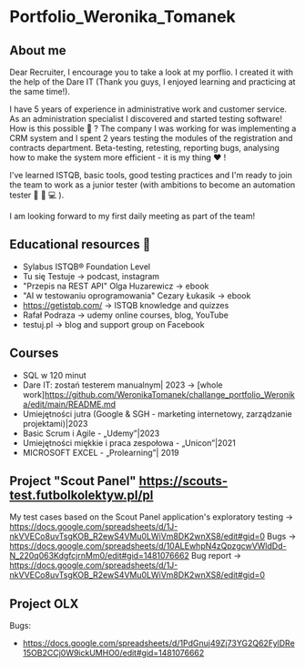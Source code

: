 # Portfolio_Weronika_Tomanek
## About me

Dear Recruiter, I encourage you to take a look at my porflio. I created it with the help of the Dare IT (Thank you guys, I enjoyed learning and practicing at the same time!).

I have 5 years of experience in administrative work and customer service. As an administration specialist I discovered and started testing software! How is this possible 🤔 ? The company I was working for was implementing a CRM system and I spent 2 years testing the modules of the registration and contracts department. Beta-testing, retesting, reporting bugs, analysing how to make the system more efficient - it is my thing ❤️ !

I've learned ISTQB, basic tools, good testing practices and I'm ready to join the team to work as a junior tester (with ambitions to become an automation tester 🧠 📖 💻 ).

I am looking forward to my first daily meeting as part of the team! 

## Educational resources 📖

* Sylabus ISTQB® Foundation Level
* Tu się Testuje -> podcast, instagram
* "Przepis na REST API" Olga Huzarewicz -> ebook
* "AI w testowaniu oprogramowania" Cezary Łukasik -> ebook
* https://getistqb.com/ -> ISTQB knowledge and quizzes
* Rafał Podraza ->  udemy online courses, blog, YouTube
* testuj.pl -> blog and support group on Facebook
  

## Courses 

* SQL w 120 minut
* Dare IT: zostań testerem manualnym| 2023 -> [whole work]https://github.com/WeronikaTomanek/challange_portfolio_Weronika/edit/main/README.md
* Umiejętności jutra (Google & SGH - marketing internetowy, zarządzanie projektami)|2023
* Basic Scrum i Agile - „Udemy”|2023
* Umiejętności miękkie i praca zespołowa - „Unicon”|2021
* MICROSOFT EXCEL - „Prolearning”| 2019

## Project "Scout Panel" https://scouts-test.futbolkolektyw.pl/pl

My test cases based on the Scout Panel application's exploratory testing -> https://docs.google.com/spreadsheets/d/1J-nkVVECo8uvTsgKOB_R2ewS4VMu0LWiVm8DK2wnXS8/edit#gid=0 
Bugs -> https://docs.google.com/spreadsheets/d/10ALEwhpN4zQpzgcwVWldDd-N_220q063KdgfcjrnMm0/edit#gid=1481076662
Bug report -> https://docs.google.com/spreadsheets/d/1J-nkVVECo8uvTsgKOB_R2ewS4VMu0LWiVm8DK2wnXS8/edit#gid=0


## Project OLX 

Bugs: 
* https://docs.google.com/spreadsheets/d/1PdGnuj49Zj73YG2Q62FylDRe15OB2CCj0W9ickUMHO0/edit#gid=1481076662 
